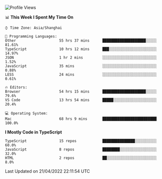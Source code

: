 <!--START_SECTION:waka-->
![Profile Views](http://img.shields.io/badge/Profile%20Views-2-blue)

📊 **This Week I Spent My Time On** 

```text
⌚︎ Time Zone: Asia/Shanghai

💬 Programming Languages: 
Other                    55 hrs 37 mins      ████████████████████░░░░░   81.61% 
TypeScript               10 hrs 12 mins      ███░░░░░░░░░░░░░░░░░░░░░░   14.97% 
JSON                     1 hr 2 mins         ░░░░░░░░░░░░░░░░░░░░░░░░░   1.52% 
JavaScript               35 mins             ░░░░░░░░░░░░░░░░░░░░░░░░░   0.88% 
LESS                     24 mins             ░░░░░░░░░░░░░░░░░░░░░░░░░   0.61%

🔥 Editors: 
Browser                  54 hrs 15 mins      ████████████████████░░░░░   79.6% 
VS Code                  13 hrs 54 mins      █████░░░░░░░░░░░░░░░░░░░░   20.4%

💻 Operating System: 
Mac                      68 hrs 9 mins       █████████████████████████   100.0%

```

**I Mostly Code in TypeScript** 

```text
TypeScript               15 repos            ███████████████░░░░░░░░░░   60.0% 
JavaScript               8 repos             ████████░░░░░░░░░░░░░░░░░   32.0% 
HTML                     2 repos             ██░░░░░░░░░░░░░░░░░░░░░░░   8.0%

```



 Last Updated on 21/04/2022 22:11:54 UTC
<!--END_SECTION:waka-->
